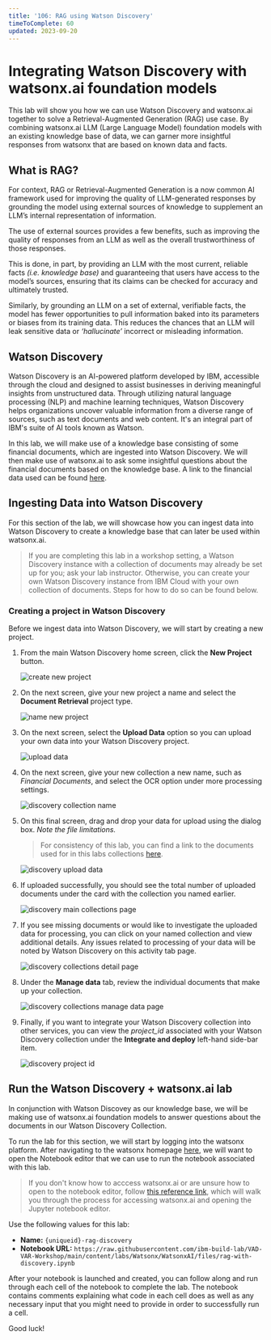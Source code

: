 ```yaml
---
title: '106: RAG using Watson Discovery'
timeToComplete: 60
updated: 2023-09-20
---
```


# Integrating Watson Discovery with watsonx.ai foundation models

This lab will show you how we can use Watson Discovery and watsonx.ai together to solve a Retrieval-Augmented Generation (RAG) use case. By combining watsonx.ai LLM (Large Language Model) foundation models with an existing knowledge base of data, we can garner more insightful responses from watsonx that are based on known data and facts.

## What is RAG?

For context, RAG or Retrieval-Augmented Generation is a now common AI framework used for improving the quality of LLM-generated responses by grounding the model using external sources of knowledge to supplement an LLM’s internal representation of information.

The use of external sources provides a few benefits, such as improving the quality of responses from an LLM as well as the overall trustworthiness of those responses.

This is done, in part, by providing an LLM with the most current, reliable facts _(i.e. knowledge base)_ and guaranteeing that users have access to the model’s sources, ensuring that its claims can be checked for accuracy and ultimately trusted.

Similarly, by grounding an LLM on a set of external, verifiable facts, the model has fewer opportunities to pull information baked into its parameters or biases from its training data. This reduces the chances that an LLM will leak sensitive data or _‘hallucinate’_ incorrect or misleading information.

## Watson Discovery

Watson Discovery is an AI-powered platform developed by IBM, accessible through the cloud and designed to assist businesses in deriving meaningful insights from unstructured data. Through utilizing natural language processing (NLP) and machine learning techniques, Watson Discovery helps organizations uncover valuable information from a diverse range of sources, such as text documents and web content. It's an integral part of IBM's suite of AI tools known as Watson.

In this lab, we will make use of a knowledge base consisting of some financial documents, which are ingested into Watson Discovery. We will then make use of watsonx.ai to ask some insightful questions about the financial documents based on the knowledge base. A link to the financial data used can be found [here](https://github.com/ibm-build-lab/VAD-VAR-Workshop/tree/87155f66db7248994ff17fc0dfe80a3b99b64fc9/content/Watsonx/WatsonxAI/docs).

## Ingesting Data into Watson Discovery

For this section of the lab, we will showcase how you can ingest data into Watson Discovery to create a knowledge base that can later be used within watsonx.ai.

> If you are completing this lab in a workshop setting, a Watson Discovery instance with a collection of documents may already be set up for you; ask your lab instructor. Otherwise, you can create your own Watson Discovery instance from IBM Cloud with your own collection of documents. Steps for how to do so can be found below.

### Creating a project in Watson Discovery

Before we ingest data into Watson Discovery, we will start by creating a new project.

1. From the main Watson Discovery home screen, click the **New Project** button.

   ![create new project](./images/106/1-Discovery-Create-Project.png)

2. On the next screen, give your new project a name and select the **Document Retrieval** project type.

   ![name new project](./images/106/2-Discovery-Name-Project.png)

3. On the next screen, select the **Upload Data** option so you can upload your own data into your Watson Discovery project.

   ![upload data](./images/106/3-Discovery-Upload-Data.png)

4. On the next screen, give your new collection a new name, such as _Financial Documents_, and select the OCR option under more processing settings.

   ![discovery collection name](./images/106/4-Discovery-Collection.png)

5. On this final screen, drag and drop your data for upload using the dialog box. _Note the file limitations._

   > For consistency of this lab, you can find a link to the documents used for in this labs collections [here](https://github.com/ibm-build-lab/VAD-VAR-Workshop/tree/87155f66db7248994ff17fc0dfe80a3b99b64fc9/content/Watsonx/WatsonxAI/docs).

   ![discovery upload data](./images/106/5-Discovery-Upload-Page.png)

6. If uploaded successfully, you should see the total number of uploaded documents under the card with the collection you named earlier.

   ![discovery main collections page](./images/106/6-Discovery-Main-Collections.png)

7. If you see missing documents or would like to investigate the uploaded data for processing, you can click on your named collection and view additional details. Any issues related to processing of your data will be noted by Watson Discovery on this activity tab page.

   ![discovery collections detail page](./images/106/7-Discovery-Collection-Details.png)

8. Under the **Manage data** tab, review the individual documents that make up your collection.

   ![discovery collections manage data page](./images/106/8-Discovery-Manage-Collection.png)

9. Finally, if you want to integrate your Watson Discovery collection into other services, you can view the _project_id_ associated with your Watson Discovery collection under the **Integrate and deploy** left-hand side-bar item.

   ![discovery project id](./images/106/9-Discovery-Find-Project-ID.png)

## Run the Watson Discovery + watsonx.ai lab

In conjunction with Watson Discovey as our knowledge base, we will be making use of watsonx.ai foundation models to answer questions about the documents in our Watson Discovery Collection.

To run the lab for this section, we will start by logging into the watsonx platform. After navigating to the watsonx homepage [here](https://dataplatform.cloud.ibm.com/wx/home), we will want to open the Notebook editor that we can use to run the notebook associated with this lab.

> If you don't know how to acccess watsonx.ai or are unsure how to open to the notebook editor, follow [this reference link](/watsonx/watsonxai/100#how-do-i-import-a-jupyter-notebook-in-watsonxai), which will walk you through the process for accessing watsonx.ai and opening the Jupyter notebook editor.

Use the following values for this lab:

- **Name:** `{uniqueid}-rag-discovery`
- **Notebook URL:** `https://raw.githubusercontent.com/ibm-build-lab/VAD-VAR-Workshop/main/content/labs/Watsonx/WatsonxAI/files/rag-with-discovery.ipynb`

After your notebook is launched and created, you can follow along and run through each cell of the notebook to complete the lab. The notebook contains comments explaining what code in each cell does as well as any necessary input that you might need to provide in order to successfully run a cell.

Good luck!
